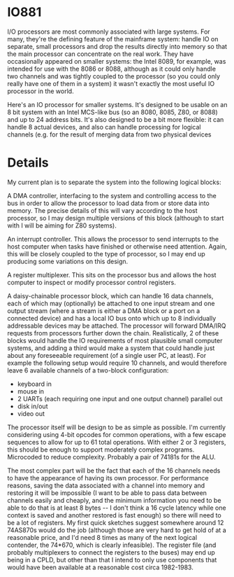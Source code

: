 IO881
=====

I/O processors are most commonly associated with large systems. For
many, they're the defining feature of the mainframe system: handle IO
on separate, small processors and drop the results directly into
memory so that the main processor can concentrate on the real
work. They have occasionally appeared on smaller systems: the Intel
8089, for example, was intended for use with the 8086 or 8088,
although as it could only handle two channels and was tightly coupled
to the processor (so you could only really have one of them in a
system) it wasn't exactly the most useful IO processor in the world.

Here's an IO processor for smaller systems. It's designed to be usable
on an 8 bit system with an Intel MCS-like bus (so an 8080, 8085, Z80,
or 8088) and up to 24 address bits. It's also designed to be a bit
more flexible: it can handle 8 actual devices, and also can handle
processing for logical channels (e.g. for the result of merging data
from two physical devices

Details
=======

My current plan is to separate the system into the following logical
blocks:

A DMA controller, interfacing to the system and controlling access to
the bus in order to allow the processor to load data from or store
data into memory.  The precise details of this will vary according to
the host processor, so I may design multiple versions of this block
(although to start with I will be aiming for Z80 systems).

An interrupt controller.  This allows the processor to send interrupts
to the host computer when tasks have finished or otherwise need
attention.  Again, this will be closely coupled to the type of
processor, so I may end up producing some variations on this design.

A register multiplexer.  This sits on the processor bus and allows the
host computer to inspect or modify processor control registers.

A daisy-chainable processor block, which can handle 16 data channels,
each of which may (optionally) be attached to one input stream and one
output stream (where a stream is either a DMA block or a port on a
connected device) and has a local IO bus onto which up to 8
individually addressable devices may be attached.  The processor will
forward DMA/IRQ requests from processors further down the chain.
Realistically, 2 of these blocks would handle the IO requirements of
most plausible small computer systems, and adding a third would make a
system that could handle just about any foreseeable requirement (of a
single user PC, at least).  For example the following setup would
require 10 channels, and would therefore leave 6 available channels of
a two-block configuration:

* keyboard in
* mouse in
* 2 UARTs (each requiring one input and one output channel) parallel out
* disk in/out
* video out

The processor itself will be design to be as simple as possible.  I'm
currently considering using 4-bit opcodes for common operations, with
a few escape sequences to allow for up to 61 total operations.  With
either 2 or 3 registers, this should be enough to support moderately
complex programs.  Microcoded to reduce complexity.  Probably a pair
of 74181s for the ALU.

The most complex part will be the fact that each of the 16 channels
needs to have the appearance of having its own processor.  For
performance reasons, saving the data associated with a channel into
memory and restoring it will be impossible (I want to be able to pass
data between channels easily and cheaply, and the minimum information
you need to be able to do that is at least 8 bytes -- I don't think a
16 cycle latency while one context is saved and another restored is
fast enough) so there will need to be a lot of registers.  My first
quick sketches suggest somewhere around 12 74AS870s would do the job
(although those are very hard to get hold of at a reasonable price,
and I'd need 8 times as many of the next logical contender, the
74*670, which is clearly infeasible).  The register file (and probably
multiplexers to connect the registers to the buses) may end up being
in a CPLD, but other than that I intend to only use components that
would have been available at a reasonable cost circa 1982-1983.